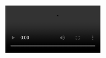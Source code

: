 ![tmp4rjisiuv](https://user-images.githubusercontent.com/72654846/105627891-7e085c00-5e4a-11eb-85b3-87e9a9811855.mp4)
